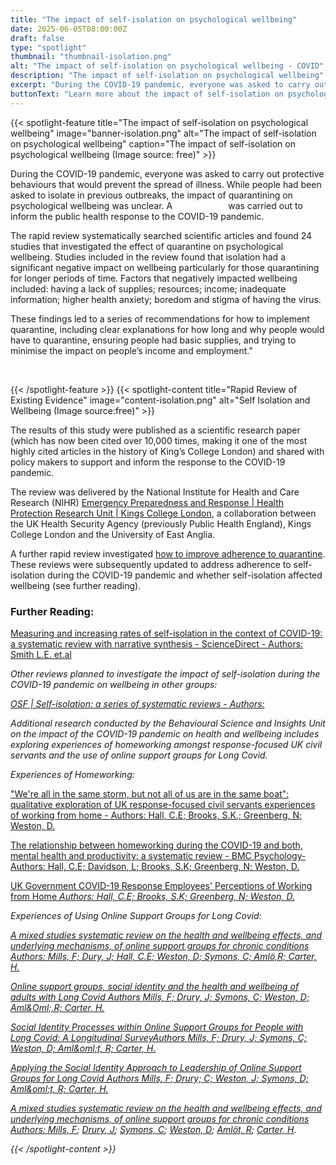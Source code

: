 ```yaml
---
title: "The impact of self-isolation on psychological wellbeing"
date: 2025-06-05T08:00:00Z
draft: false
type: "spotlight"
thumbnail: "thumbnail-isolation.png"
alt: "The impact of self-isolation on psychological wellbeing - COVID"
description: "The impact of self-isolation on psychological wellbeing"
excerpt: "During the COVID-19 pandemic, everyone was asked to carry out protective behaviours that would prevent the spread of illness. While people had been asked to isolate in previous outbreaks, the impact of quarantining on psychological wellbeing was unclear."
buttonText: "Learn more about the impact of self-isolation on psychological wellbeing"
---
```

{{< spotlight-feature title="The impact of self-isolation on psychological wellbeing" image="banner-isolation.png" alt="The impact of self-isolation on psychological wellbeing" caption="The impact of self-isolation on psychological wellbeing (Image source: free)" >}}
<p>During the COVID-19 pandemic, everyone was asked to carry out protective behaviours that would prevent the spread of illness.  While people had been asked to isolate in previous outbreaks, the impact of quarantining on psychological wellbeing was unclear.  A <a style="color:white;" href="https://www.thelancet.com/journals/lancet/article/PIIS0140-6736(20)30460-8/fulltext#:~:text=Most%20reviewed%20studies%20reported%20negative,%2C%20financial%20loss%2C%20and%20stigma" target="_blank">rapid review</a> was carried out to inform the public health response to the COVID-19 pandemic.</p>
<p>The rapid review systematically searched scientific articles and found 24 studies that investigated the effect of quarantine on psychological wellbeing.  Studies included in the review found that isolation had a significant negative impact on wellbeing particularly for those quarantining for longer periods of time.  Factors that negatively impacted wellbeing included:  having a lack of supplies; resources; income; inadequate information; higher health anxiety; boredom and stigma of having the virus.</p>
<p>These findings led to a series of recommendations for how to implement quarantine, including  clear explanations for how long and why people would have to quarantine, ensuring people had basic supplies, and  trying to minimise the impact on people’s income and employment."</p>
<p><a style="color:white;" href="https://researchportal.ukhsa.gov.uk/en/persons/louise-smith-2/publications/" target="_blank">Author: Louise Smith; UKHSA Research Profile</a></p>
{{< /spotlight-feature >}}
{{< spotlight-content title="Rapid Review of Existing Evidence" image="content-isolation.png" alt="Self Isolation and Wellbeing (Image source:free)" >}}
<p>The results of this study were published as a scientific research paper (which has now been cited over 10,000 times, making it one of the most highly cited articles in the history of King’s College London) and shared with policy makers to support and inform the response to the COVID-19 pandemic.</p>

<p>The review was delivered by the National Institute for Health and Care Research (NIHR) <a href="https://epr.hpru.nihr.ac.uk/" target="_blank">Emergency Preparedness and Response | Health Protection Research Unit | Kings College London</a>, a collaboration between the UK Health Security Agency (previously Public Health England), Kings College London and the University of East Anglia.</p>  

<p>A further rapid review investigated <a href="https://pubmed.ncbi.nlm.nih.gov/32334182/" target="_blank">how to improve adherence to quarantine</a>.
These reviews were subsequently updated to address adherence to self-isolation during the COVID-19 pandemic and whether self-isolation affected wellbeing (see further reading).</p>

<h3 class="red d-none d-lg-block">Further Reading:</h3>
<p><a href="https://www.sciencedirect.com/science/article/pii/S0033350624002269" target="_blank">Measuring and increasing rates of self-isolation in the context of COVID-19: a systematic review with narrative synthesis - ScienceDirect - Authors: Smith L.E. et.al</a></p>
<p><i>Other reviews planned to investigate the impact of self-isolation during the COVID-19 pandemic on wellbeing in other groups:</p>
<p><a href="https://osf.io/24rz3/" target="_blank">OSF | Self-isolation: a series of systematic reviews - Authors: </a></p>
<p>Additional research conducted by the Behavioural Science and Insights Unit on the impact of the COVID-19 pandemic on health and wellbeing includes exploring experiences of homeworking amongst response-focused UK civil servants and the use of online support groups for Long Covid.</i></p>
<p><i>Experiences of Homeworking:</i></p>
<p><a href="https://link.springer.com/article/10.1186/s12889-025-21385-4" target="_blank">"We're all in the same storm, but not all of us are in the same boat": qualitative exploration of UK response-focused civil servants experiences of working from home - Authors: Hall, C.E; Brooks, S.K.; Greenberg, N; Weston, D.</a></p>
<p><a href="https://link.springer.com/article/10.1186/s40359-023-01221-3" target="_blank">The relationship between homeworking during the COVID-19 and both, mental health and productivity: a systematic review - BMC Psychology- Authors: Hall, C.E; Davidson, L; Brooks, S.K; Greenberg, N; Weston, D.</a></p>
<p><a href="https://journals.lww.com/joem/fulltext/2024/12000/uk_government_covid_19_response_employees_.25.aspx" target="_blank">UK Government COVID-19 Response Employees' Perceptions of Working from Home <i> Authors: Hall, C.E; Brooks, S.K; Greenberg, N; Weston, D.<i></a></p>
<p><i>Experiences of Using Online Support Groups for Long Covid:<i></p>
<p><a href="https://www.nature.com/articles/s44271-025-00217-6" target="_blank">A mixed studies systematic review on the health and wellbeing effects, and underlying mechanisms, of online support groups for chronic conditions <i>Authors: Mills, F; Dury, J; Hall, C.E; Weston, D; Symons, C; Aml&ouml;,R; Carter, H.<i></a></p>
<p><a href="https://onlinelibrary.wiley.com/doi/full/10.1002/casp.2849" target="_blank">Online support groups, social identity and the health and wellbeing of adults with Long Covid <i> Authors Mills, F; Drury, J; Symons, C; Weston, D; Aml&Oml;,R; Carter, H.</a> <i></p>
<p><a href="https://www.qeios.com/read/BYF1FU" target="_blank">Social Identity Processes within Online Support Groups for People with Long Covid: A Longitudinal Survey<i>Authors Mills, F; Drury, J; Symons, C; Weston, D; Aml&oml;t, R; Carter, H.<i></a></p>
<p><a href="https://osf.io/preprints/psyarxiv/pz5hn_v1" target="_blank">Applying the Social Identity Approach to Leadership of Online Support Groups for Long Covid Authors Mills, F; Drury; C; Weston, J; Symons, D; Aml&oml;t, R; Carter, H.</a> <i></p></a></p>
<p>
  <a href="https://www.nature.com/articles/s44271-025-00217-6" target="_blank">
    A mixed studies systematic review on the health and wellbeing effects, and underlying mechanisms, of online support groups for chronic conditions
    <i>Authors: 
      <a href="https://www.researchgate.net/profile/Felicity-Mills" target="_blank">Mills, F</a>; 
      <a href="https://www.sussex.ac.uk/profiles/124634" target="_blank">Drury, J</a>; 
      <a href="https://www.kcl.ac.uk/people/charlotte-symons" target="_blank">Symons, C</a>; 
      <a href="https://www.kcl.ac.uk/people/dale-weston" target="_blank">Weston, D</a>; 
      <a href="https://www.gov.uk/government/people/matthew-amlot" target="_blank">Amlöt, R</a>; 
      <a href="https://www.kcl.ac.uk/people/helen-carter" target="_blank">Carter, H</a>.
    </i>
  </a>
</p>
{{< /spotlight-content >}}


